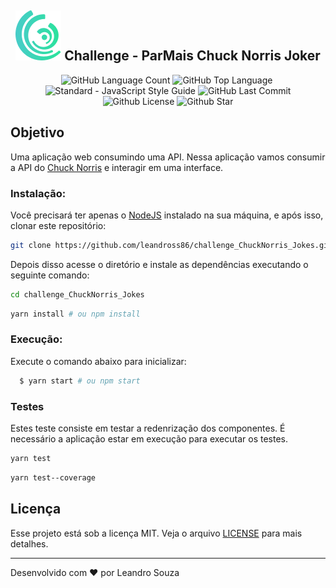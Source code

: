 <h2 align="center">
  <img alt="GitHub Language Count" src="./src/img/parMais.png" />
 <b>Challenge - ParMais Chuck Norris Joker</b> 
</h2>

<p align="center">
    <img alt="GitHub Language Count" src="https://img.shields.io/github/languages/count/leandross86/challenge_ChuckNorris_Jokes" />
  <img alt="GitHub Top Language" src="https://img.shields.io/github/languages/top/leandross86/challenge_ChuckNorris_Jokes" />
  <img alt="" src="https://img.shields.io/github/repo-size/leandross86/challenge_ChuckNorris_Jokes" />
  <img alt="Standard - JavaScript Style Guide" src="https://img.shields.io/badge/code%20style-standard-brightgreen.svg" />

  <img alt="GitHub Last Commit" src="https://img.shields.io/github/last-commit/leandross86/challenge_ChuckNorris_Jokes" />
  <img alt="Github License" src="https://img.shields.io/github/license/leandross86/challenge_ChuckNorris_Jokes" />
  <img alt="Github Star" src="https://img.shields.io/github/stars/leandross86/challenge_ChuckNorris_Jokes?style=social" />
</p>


## Objetivo
Uma aplicação web consumindo uma API.
Nessa aplicação vamos consumir a API do [Chuck Norris](https://api.chucknorris.io/) e interagir em uma interface.


### Instalação:

Você precisará ter apenas o [NodeJS](https://nodejs.org) instalado na sua máquina, e após isso, clonar este repositório:

```sh
git clone https://github.com/leandross86/challenge_ChuckNorris_Jokes.git

```
Depois disso acesse o diretório e instale as dependências executando o seguinte comando:
```zsh
cd challenge_ChuckNorris_Jokes
```
```zsh
yarn install # ou npm install
```
### Execução:

Execute o comando abaixo para inicializar:
```zsh
  $ yarn start # ou npm start
```

### Testes
Estes teste consiste em testar a redenrização dos componentes. É necessário a aplicação estar em execução para executar os testes.

```zsh
yarn test
```
```zsh
yarn test--coverage
```
## Licença

Esse projeto está sob a licença MIT. Veja o arquivo [LICENSE](LICENSE) para mais detalhes.

---
Desenvolvido com ❤ por Leandro Souza